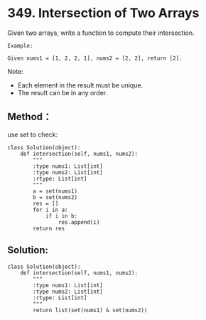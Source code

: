 # 349. Intersection of Two Arrays


Given two arrays, write a function to compute their intersection.

    Example:

    Given nums1 = [1, 2, 2, 1], nums2 = [2, 2], return [2].

Note:
- Each element in the result must be unique.
- The result can be in any order.

## Method：

use set to check:

    class Solution(object):
        def intersection(self, nums1, nums2):
            """
            :type nums1: List[int]
            :type nums2: List[int]
            :rtype: List[int]
            """
            a = set(nums1)
            b = set(nums2)
            res = []
            for i in a:
                if i in b:
                    res.append(i)
            return res
            
## Solution:

    class Solution(object):
        def intersection(self, nums1, nums2):
            """
            :type nums1: List[int]
            :type nums2: List[int]
            :rtype: List[int]
            """
            return list(set(nums1) & set(nums2))
            